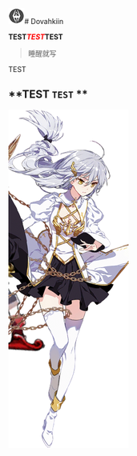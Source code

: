 ![](./images/misc/tesv-logo.png)# Dovahkiin

**TEST<i style="color:red;">TEST</i>TEST**

> 睡醒就写

TEST

**TEST `TEST` **
------

![](./images/misc/jade-sidebar.png)
